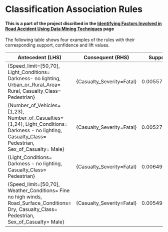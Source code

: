 # Classification Association Rules 

#### This is a part of the project discribed in the [Identifying Factors Involved in Road Accident Using Data Mining Techniques](https://github.com/Raghadd7/Raghadd7.github.io/blob/master/IF_page.md) page 





The following table shows four examples of the rules with their corresponding support, confidence and lift values.

| Antecedent (LHS)        | Consequent (RHS)       | Support           | Confidence   | Lift          | 
| ----------------------- | ---------------------- | ----------------- | ------------ | ------------- | 
| {Speed_limit=[50,70], Light_Conditions= Darkness- no lighting, Urban_or_Rural_Area= Rural, Casualty_Class= Pedestrian}  | {Casualty_Severity=Fatal} | 0.005577466 | 0.7981110 | 4.197737 |
| {Number_of_Vehicles=[1,23), Number_of_Casualties=[1,24), Light_Conditions= Darkness - no lighting, Casualty_Class= Pedestrian, Sex_of_Casualty= Male} | {Casualty_Severity=Fatal} | 0.005272190 | 0.7580071 | 3.986807 |
| {Light_Conditions= Darkness - no lighting, Casualty_Class= Pedestrian} | {Casualty_Severity=Fatal} | 0.006493292 | 0.7410546 | 3.897644 |
| {Speed_limit=[50,70], Weather_Conditions= Fine no high winds, Road_Surface_Conditions= Dry, Casualty_Class= Pedestrian, Sex_of_Casualty= Male} |  {Casualty_Severity=Fatal} | 0.005494959 | 0.7138264 | 3.754434 |

